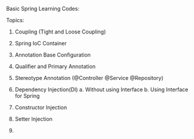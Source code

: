 
Basic Spring Learning Codes:

Topics:
1. Coupling (Tight and Loose Coupling)
2. Spring IoC Container
3. Annotation Base Configuration
4. Qualifier and Primary Annotation
5. Stereotype Annotation (@Controller @Service @Repository)
6. Dependency Injection(DI)
   a. Without using Interface
   b. Using Interface for Spring

7. Constructor Injection
8. Setter Injection
9. 
